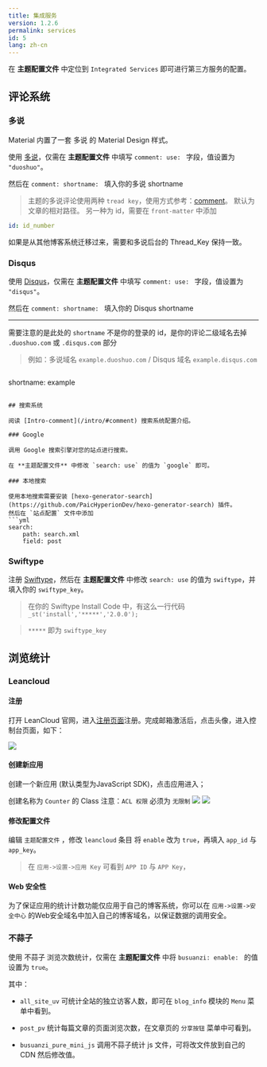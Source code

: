 ```yaml
---
title: 集成服务
version: 1.2.6
permalink: services
id: 5
lang: zh-cn
---
```

在 **主题配置文件** 中定位到 `Integrated Services` 即可进行第三方服务的配置。

## 评论系统

### 多说
Material 内置了一套 多说 的 Material Design 样式。

使用 [多说](https://duoshuo.com/)，仅需在 **主题配置文件** 中填写 `comment: use: ` 字段，值设置为 `"duoshuo"`。

然后在 `comment: shortname: ` 填入你的多说 shortname

>主题的多说评论使用两种 `tread key`，使用方式参考：[comment](https://material.vss.im/intro/#comment)。
默认为文章的相对路径。
另一种为 id，需要在 `front-matter` 中添加 
```yml
id: id_number
```
如果是从其他博客系统迁移过来，需要和多说后台的 Thread_Key 保持一致。

### Disqus

使用 [Disqus](https://disqus.com/)，仅需在 **主题配置文件** 中填写 `comment: use: ` 字段，值设置为 `"disqus"`。

然后在 `comment: shortname: ` 填入你的 Disqus shortname

---
需要注意的是此处的 `shortname` 不是你的登录的 id，是你的评论二级域名去掉 `.duoshuo.com` 或 `.disqus.com` 部分

>例如：多说域名 `example.duoshuo.com` / Disqus 域名 `example.disqus.com`

>```yml
shortname: example
```

## 搜索系统

阅读 [Intro-comment](/intro/#comment) 搜索系统配置介绍。

### Google

调用 Google 搜索引擎对您的站点进行搜索。

在 **主题配置文件** 中修改 `search: use` 的值为 `google` 即可。

### 本地搜索

使用本地搜索需要安装 [hexo-generator-search](https://github.com/PaicHyperionDev/hexo-generator-search) 插件。
然后在 `站点配置` 文件中添加
```yml
search:
	path: search.xml
	field: post
```

### Swiftype

注册 [Swiftype](https://swiftype.com/)，然后在 **主题配置文件** 中修改 `search: use` 的值为 `swiftype`，并填入你的 `swiftype_key`。

>在你的 Swiftype Install Code 中，有这么一行代码 `_st('install','*****','2.0.0');`

>`*****` 即为 `swiftype_key`

## 浏览统计
### Leancloud

#### 注册

打开 LeanCloud 官网，进入[注册页面](https://leancloud.cn/login.html#/signup)注册。完成邮箱激活后，点击头像，进入控制台页面，如下：

![](https://qiniu.viosey.com/img/leancloud-config-1.png)

#### 创建新应用
创建一个新应用 (默认类型为JavaScript SDK)，点击应用进入；

创建名称为 `Counter` 的 Class
注意：`ACL 权限` 必须为 `无限制` 
![](https://qiniu.viosey.com/img/leancloud-config-2.png)
![](https://qiniu.viosey.com/img/leancloud-config-3.png)

#### 修改配置文件
编辑 `主题配置文件` ，修改 `leancloud` 条目
将 `enable` 改为 `true`，再填入 `app_id` 与 `app_key`。
>在 `应用->设置->应用 Key` 可看到 `APP ID` 与 `APP Key`，

#### Web 安全性
为了保证应用的统计计数功能仅应用于自己的博客系统，你可以在 `应用->设置->安全中心` 的Web安全域名中加入自己的博客域名，以保证数据的调用安全。

### 不蒜子

使用 不蒜子 浏览次数统计，仅需在 **主题配置文件** 中将 `busuanzi: enable: ` 的值设置为 `true`。

其中：

- `all_site_uv` 可统计全站的独立访客人数，即可在 `blog_info` 模块的 `Menu` 菜单中看到。

- `post_pv` 统计每篇文章的页面浏览次数，在文章页的 `分享按钮` 菜单中可看到。

- `busuanzi_pure_mini_js` 调用不蒜子统计 js 文件，可将改文件放到自己的 CDN 然后修改值。